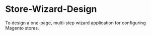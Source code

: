 # Store-Wizard-Design
To design a one-page, multi-step wizard application for configuring Magento stores.
